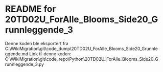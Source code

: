 # README for 20TD02U_ForAlle_Blooms_Side20_Grunnleggende_3
Denne koden ble eksportert fra C:\WikiMigration\git\code_dump\20TD02U_ForAlle_Blooms_Side20_Grunnleggende.md
Link til denne koden: C:\WikiMigration\git\code_repo\Python\20TD02U_ForAlle_Blooms_Side20_Grunnleggende_3.py
